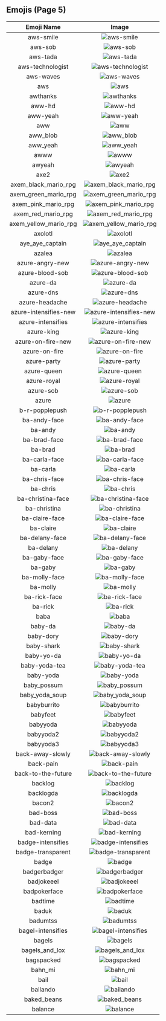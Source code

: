 
  ## Emojis (Page 5)
  |Emoji Name|Image|
  | :-: | :-: |
  |aws-smile| ![aws-smile](/output/aws-smile.png)|
  |aws-sob| ![aws-sob](/output/aws-sob.png)|
  |aws-tada| ![aws-tada](/output/aws-tada.png)|
  |aws-technologist| ![aws-technologist](/output/aws-technologist.png)|
  |aws-waves| ![aws-waves](/output/aws-waves.gif)|
  |aws| ![aws](/output/aws.png)|
  |awthanks| ![awthanks](/output/awthanks.png)|
  |aww-hd| ![aww-hd](/output/aww-hd.png)|
  |aww-yeah| ![aww-yeah](/output/aww-yeah.gif)|
  |aww| ![aww](/output/aww.png)|
  |aww_blob| ![aww_blob](/output/aww_blob.png)|
  |aww_yeah| ![aww_yeah](/output/aww_yeah.gif)|
  |awww| ![awww](/output/awww.png)|
  |awyeah| ![awyeah](/output/awyeah.png)|
  |axe2| ![axe2](/output/axe2.png)|
  |axem_black_mario_rpg| ![axem_black_mario_rpg](/output/axem_black_mario_rpg.png)|
  |axem_green_mario_rpg| ![axem_green_mario_rpg](/output/axem_green_mario_rpg.png)|
  |axem_pink_mario_rpg| ![axem_pink_mario_rpg](/output/axem_pink_mario_rpg.png)|
  |axem_red_mario_rpg| ![axem_red_mario_rpg](/output/axem_red_mario_rpg.png)|
  |axem_yellow_mario_rpg| ![axem_yellow_mario_rpg](/output/axem_yellow_mario_rpg.png)|
  |axolotl| ![axolotl](/output/axolotl.png)|
  |aye_aye_captain| ![aye_aye_captain](/output/aye_aye_captain.jpg)|
  |azalea| ![azalea](/output/azalea.png)|
  |azure-angry-new| ![azure-angry-new](/output/azure-angry-new.gif)|
  |azure-blood-sob| ![azure-blood-sob](/output/azure-blood-sob.png)|
  |azure-da| ![azure-da](/output/azure-da.png)|
  |azure-dns| ![azure-dns](/output/azure-dns.png)|
  |azure-headache| ![azure-headache](/output/azure-headache.png)|
  |azure-intensifies-new| ![azure-intensifies-new](/output/azure-intensifies-new.gif)|
  |azure-intensifies| ![azure-intensifies](/output/azure-intensifies.gif)|
  |azure-king| ![azure-king](/output/azure-king.png)|
  |azure-on-fire-new| ![azure-on-fire-new](/output/azure-on-fire-new.gif)|
  |azure-on-fire| ![azure-on-fire](/output/azure-on-fire.gif)|
  |azure-party| ![azure-party](/output/azure-party.gif)|
  |azure-queen| ![azure-queen](/output/azure-queen.png)|
  |azure-royal| ![azure-royal](/output/azure-royal.png)|
  |azure-sob| ![azure-sob](/output/azure-sob.png)|
  |azure| ![azure](/output/azure.png)|
  |b-r-popplepush| ![b-r-popplepush](/output/b-r-popplepush.png)|
  |ba-andy-face| ![ba-andy-face](/output/ba-andy-face.png)|
  |ba-andy| ![ba-andy](/output/ba-andy.png)|
  |ba-brad-face| ![ba-brad-face](/output/ba-brad-face.png)|
  |ba-brad| ![ba-brad](/output/ba-brad.png)|
  |ba-carla-face| ![ba-carla-face](/output/ba-carla-face.png)|
  |ba-carla| ![ba-carla](/output/ba-carla.png)|
  |ba-chris-face| ![ba-chris-face](/output/ba-chris-face.png)|
  |ba-chris| ![ba-chris](/output/ba-chris.png)|
  |ba-christina-face| ![ba-christina-face](/output/ba-christina-face.png)|
  |ba-christina| ![ba-christina](/output/ba-christina.png)|
  |ba-claire-face| ![ba-claire-face](/output/ba-claire-face.png)|
  |ba-claire| ![ba-claire](/output/ba-claire.png)|
  |ba-delany-face| ![ba-delany-face](/output/ba-delany-face.png)|
  |ba-delany| ![ba-delany](/output/ba-delany.png)|
  |ba-gaby-face| ![ba-gaby-face](/output/ba-gaby-face.png)|
  |ba-gaby| ![ba-gaby](/output/ba-gaby.png)|
  |ba-molly-face| ![ba-molly-face](/output/ba-molly-face.png)|
  |ba-molly| ![ba-molly](/output/ba-molly.png)|
  |ba-rick-face| ![ba-rick-face](/output/ba-rick-face.png)|
  |ba-rick| ![ba-rick](/output/ba-rick.png)|
  |baba| ![baba](/output/baba.png)|
  |baby-da| ![baby-da](/output/baby-da.png)|
  |baby-dory| ![baby-dory](/output/baby-dory.png)|
  |baby-shark| ![baby-shark](/output/baby-shark.png)|
  |baby-yo-da| ![baby-yo-da](/output/baby-yo-da.png)|
  |baby-yoda-tea| ![baby-yoda-tea](/output/baby-yoda-tea.png)|
  |baby-yoda| ![baby-yoda](/output/baby-yoda.png)|
  |baby_possum| ![baby_possum](/output/baby_possum.png)|
  |baby_yoda_soup| ![baby_yoda_soup](/output/baby_yoda_soup.gif)|
  |babyburrito| ![babyburrito](/output/babyburrito.jpg)|
  |babyfeet| ![babyfeet](/output/babyfeet.png)|
  |babyyoda| ![babyyoda](/output/babyyoda.png)|
  |babyyoda2| ![babyyoda2](/output/babyyoda2.png)|
  |babyyoda3| ![babyyoda3](/output/babyyoda3.jpg)|
  |back-away-slowly| ![back-away-slowly](/output/back-away-slowly.gif)|
  |back-pain| ![back-pain](/output/back-pain.png)|
  |back-to-the-future| ![back-to-the-future](/output/back-to-the-future.png)|
  |backlog| ![backlog](/output/backlog.png)|
  |backlogda| ![backlogda](/output/backlogda.png)|
  |bacon2| ![bacon2](/output/bacon2.png)|
  |bad-boss| ![bad-boss](/output/bad-boss.png)|
  |bad-data| ![bad-data](/output/bad-data.jpg)|
  |bad-kerning| ![bad-kerning](/output/bad-kerning.png)|
  |badge-intensifies| ![badge-intensifies](/output/badge-intensifies.gif)|
  |badge-transparent| ![badge-transparent](/output/badge-transparent.png)|
  |badge| ![badge](/output/badge.png)|
  |badgerbadger| ![badgerbadger](/output/badgerbadger.gif)|
  |badjokeeel| ![badjokeeel](/output/badjokeeel.png)|
  |badpokerface| ![badpokerface](/output/badpokerface.png)|
  |badtime| ![badtime](/output/badtime.png)|
  |baduk| ![baduk](/output/baduk.png)|
  |badumtss| ![badumtss](/output/badumtss.png)|
  |bagel-intensifies| ![bagel-intensifies](/output/bagel-intensifies.gif)|
  |bagels| ![bagels](/output/bagels.jpg)|
  |bagels_and_lox| ![bagels_and_lox](/output/bagels_and_lox.jpg)|
  |bagspacked| ![bagspacked](/output/bagspacked.png)|
  |bahn_mi| ![bahn_mi](/output/bahn_mi.png)|
  |bail| ![bail](/output/bail.png)|
  |bailando| ![bailando](/output/bailando.gif)|
  |baked_beans| ![baked_beans](/output/baked_beans.png)|
  |balance| ![balance](/output/balance.png)|
  